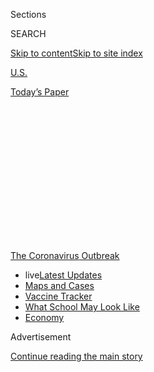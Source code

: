 <div id="app">

<div>

<div>

<div>

<div class="NYTAppHideMasthead css-1q2w90k e1suatyy0">

<div class="section css-ui9rw0 e1suatyy2">

<div class="css-eph4ug er09x8g0">

<div class="css-6n7j50">

</div>

<span class="css-1dv1kvn">Sections</span>

<div class="css-10488qs">

<span class="css-1dv1kvn">SEARCH</span>

</div>

[Skip to content](#site-content)[Skip to site
index](#site-index)

</div>

<div id="masthead-section-label" class="css-1wr3we4 eaxe0e00">

[U.S.](https://www.nytimes.com/section/us)

</div>

<div class="css-10698na e1huz5gh0">

</div>

</div>

<div id="masthead-bar-one" class="section hasLinks css-15hmgas e1csuq9d3">

<div class="css-uqyvli e1csuq9d0">

</div>

<div class="css-1uqjmks e1csuq9d1">

</div>

<div class="css-9e9ivx">

[](https://myaccount.nytimes.com/auth/login?response_type=cookie&client_id=vi)

</div>

<div class="css-1bvtpon e1csuq9d2">

[Today’s
Paper](https://www.nytimes.com/section/todayspaper)

</div>

</div>

</div>

</div>

<div data-aria-hidden="false">

<div id="site-content" data-role="main">

<div>

<div class="css-1aor85t" style="opacity:0.000000001;z-index:-1;visibility:hidden">

<div class="css-1hqnpie">

<div class="css-epjblv">

<span class="css-17xtcya">[U.S.](/section/us)</span><span class="css-x15j1o">|</span><span class="css-fwqvlz">Celebrating
Eid al-Adha Amid a
Pandemic</span>

</div>

<div class="css-k008qs">

<div class="css-1iwv8en">

<span class="css-18z7m18"></span>

<div>

</div>

</div>

<span class="css-1n6z4y">https://nyti.ms/3i21FBH</span>

<div class="css-1705lsu">

<div class="css-4xjgmj">

<div class="css-4skfbu" data-role="toolbar" data-aria-label="Social Media Share buttons, Save button, and Comments Panel with current comment count" data-testid="share-tools">

  - 
  - 
  - 
  - 
    
    <div class="css-6n7j50">
    
    </div>

  - 

</div>

</div>

</div>

</div>

</div>

</div>

<div id="NYT_TOP_BANNER_REGION" class="css-13pd83m">

<div>

<div id="styln-prism-menu-1592847958612" class="section interactive-content interactive-size-medium css-1edisqu">

<div class="css-17ih8de interactive-body">

<div id="scroll-container" class="css-1gj85ro">

[<span class="styln-title-wrap"><span class="css-1pje3qr">The
Coronavirus</span><span class="css-1pje3qr">
Outbreak</span></span>](https://www.nytimes.com/news-event/coronavirus?action=click&pgtype=Article&state=default&region=TOP_BANNER&context=storylines_menu)

  - <span class="css-kqxiym" data-emphasize="true">live</span>[Latest
    Updates](https://www.nytimes.com/2020/08/01/world/coronavirus-covid-19.html?action=click&pgtype=Article&state=default&region=TOP_BANNER&context=storylines_menu)
  - [Maps and
    Cases](https://www.nytimes.com/interactive/2020/us/coronavirus-us-cases.html?action=click&pgtype=Article&state=default&region=TOP_BANNER&context=storylines_menu)
  - [Vaccine
    Tracker](https://www.nytimes.com/interactive/2020/science/coronavirus-vaccine-tracker.html?action=click&pgtype=Article&state=default&region=TOP_BANNER&context=storylines_menu)
  - [What School May Look
    Like](https://www.nytimes.com/interactive/2020/07/29/us/schools-reopening-coronavirus.html?action=click&pgtype=Article&state=default&region=TOP_BANNER&context=storylines_menu)
  - [Economy](https://www.nytimes.com/live/2020/07/31/business/stock-market-today-coronavirus?action=click&pgtype=Article&state=default&region=TOP_BANNER&context=storylines_menu)

</div>

</div>

</div>

</div>

</div>

<div id="top-wrapper" class="css-1sy8kpn">

<div id="top-slug" class="css-l9onyx">

Advertisement

</div>

[Continue reading the main
story](#after-top)

<div class="ad top-wrapper" style="text-align:center;height:100%;display:block;min-height:250px">

<div id="top" class="place-ad" data-position="top" data-size-key="top">

</div>

</div>

<div id="after-top">

</div>

</div>

<div>

<div id="sponsor-wrapper" class="css-1hyfx7x">

<div id="sponsor-slug" class="css-19vbshk">

Supported by

</div>

[Continue reading the main
story](#after-sponsor)

<div id="sponsor" class="ad sponsor-wrapper" style="text-align:center;height:100%;display:block">

</div>

<div id="after-sponsor">

</div>

</div>

<div class="css-186x18t">

Race/Related

</div>

<div class="css-1vkm6nb ehdk2mb0">

# Celebrating Eid al-Adha Amid a Pandemic

</div>

With socially distanced gatherings now the norm, we talked to a few
people about how they planned to celebrate one of Islam’s holiest days.

<div class="css-79elbk" data-testid="photoviewer-wrapper">

<div class="css-z3e15g" data-testid="photoviewer-wrapper-hidden">

</div>

<div class="css-1a48zt4 ehw59r15" data-testid="photoviewer-children">

![<span class="css-16f3y1r e13ogyst0" data-aria-hidden="true">Ahmed
Akbar picks up ice cream from a drive-through at a mosque. Celebrations
of Eid al-Adha were different in this pandemic
year.</span><span class="css-cnj6d5 e1z0qqy90" itemprop="copyrightHolder"><span class="css-1ly73wi e1tej78p0">Credit...</span><span><span>Ali
Lapetina for The New York
Times</span></span></span>](https://static01.nyt.com/images/2020/08/01/us/01racerelated-eid/01racerelated-eid-articleLarge.jpg?quality=75&auto=webp&disable=upscale)

</div>

</div>

<div class="css-18e8msd">

<div class="css-vp77d3 epjyd6m0">

<div class="css-hus3qt ey68jwv0" data-aria-hidden="true">

[![Fahima
Haque](https://static01.nyt.com/images/2020/07/03/reader-center/author-fahima-haque/author-fahima-haque-thumbLarge.png
"Fahima Haque")](https://www.nytimes.com/by/fahima-haque)

</div>

<div class="css-1baulvz">

By [<span class="css-1baulvz last-byline" itemprop="name">Fahima
Haque</span>](https://www.nytimes.com/by/fahima-haque)

</div>

</div>

  - Aug. 1,
    2020

  - 
    
    <div class="css-4xjgmj">
    
    <div class="css-d8bdto" data-role="toolbar" data-aria-label="Social Media Share buttons, Save button, and Comments Panel with current comment count" data-testid="share-tools">
    
      - 
      - 
      - 
      - 
        
        <div class="css-6n7j50">
        
        </div>
    
      - 
    
    </div>
    
    </div>

</div>

</div>

<div class="section meteredContent css-1r7ky0e" name="articleBody" itemprop="articleBody">

<div class="css-1fanzo5 StoryBodyCompanionColumn">

<div class="css-53u6y8">

*\[Race/Related is available as a newsletter.* [*Sign up here to get it
delivered to your
inbox*](https://www.nytimes.com/newsletters/race-related)*.\]*

## Celebrating Eid al-Adha

Most countries observed Eid al-Adha on Friday, and so a belated Eid
Mubarak to all who celebrated one of the holiest days in Islam. It is
meant to remind Muslims of their faithfulness to Allah and each other,
through Zakat, one of the five pillars of the religion that focuses on
charity.

The holiday commemorates the story of the Prophet Ibrahim’s devotion to
Allah and his willingness to sacrifice his son Ismail. Allah ultimately
spared Ismail, and instead sacrificed a ram. You might know the story as
Abraham and Isaac, per the Judeo-Christian tradition. This is why Eid
al-Adha is known as the festival of sacrifice and why families slaughter
an animal — often a goat, sheep or a cow — to give to a family in need.

Eid al-Adha also comes right after Hajj, a sacred pilgrimage to Mecca
that is a mandate for Muslims who are able-bodied and can afford the
five-day trip. Usually 2.5 million Muslims make the journey. But this
year, because of the global pandemic, Saudi Arabia [said it would allow
just 1,000](https://www.nytimes.com/2020/07/30/world/middleeast/pilgrims-hajj-mecca-coronavirus-pandemic.html)
people, and all from within the
kingdom.

<div id="NYT_MAIN_CONTENT_1_REGION" class="css-9tf9ac">

<div>

<div id="styln-covid-updates-world" class="section interactive-content interactive-size-medium css-1ftcdic">

<div class="css-17ih8de interactive-body">

<div id="styln-briefing-block" data-asset-id="QXJ0aWNsZTpueXQ6Ly9hcnRpY2xlLzhiMjRmNTQ0LWVhMmUtNTlmNC1hMDZiLTM0YWI3YTlmN2E4YQ==">

<div class="briefing-block-header-section">

# [Latest Updates: Global Coronavirus Outbreak](https://www.nytimes.com/2020/08/01/world/coronavirus-covid-19.html?action=click&pgtype=Article&state=default&region=MAIN_CONTENT_1&context=storylines_live_updates)

<div class="briefing-block-ts">

Updated 2020-08-02T07:11:27.880Z

</div>

</div>

  - [The U.S. reels as July cases more than double the total of any
    other
    month.](https://www.nytimes.com/2020/08/01/world/coronavirus-covid-19.html?action=click&pgtype=Article&state=default&region=MAIN_CONTENT_1&context=storylines_live_updates#link-34047410)
  - [Top U.S. officials work to break an impasse over the federal
    jobless
    benefit.](https://www.nytimes.com/2020/08/01/world/coronavirus-covid-19.html?action=click&pgtype=Article&state=default&region=MAIN_CONTENT_1&context=storylines_live_updates#link-780ec966)
  - [Its outbreak untamed, Melbourne goes into even greater
    lockdown.](https://www.nytimes.com/2020/08/01/world/coronavirus-covid-19.html?action=click&pgtype=Article&state=default&region=MAIN_CONTENT_1&context=storylines_live_updates#link-2bc8948)

<div class="briefing-block-footer">

<div class="briefing-block-footer-meta">

[See more
updates](https://www.nytimes.com/2020/08/01/world/coronavirus-covid-19.html?action=click&pgtype=Article&state=default&region=MAIN_CONTENT_1&context=storylines_live_updates)

</div>

<div class="briefing-block-briefinglinks">

<span>More live coverage:</span>
[Markets](https://www.nytimes.com/live/2020/07/31/business/stock-market-today-coronavirus?action=click&pgtype=Article&state=default&region=MAIN_CONTENT_1&context=storylines_live_updates)

</div>

</div>

</div>

</div>

</div>

</div>

</div>

I’m celebrating — socially distanced — with my parents and one of my
sisters, who lives in the New York City borough of Queens, not far from
our parents and from where I grew up. My dad went to a socially
distanced prayer service in the morning and my mom and I prayed at home.
My mom usually makes a feast — pulao, biryani, kebabs and much more —
but made much less food this year.

</div>

</div>

<div class="css-1fanzo5 StoryBodyCompanionColumn">

<div class="css-53u6y8">

Our pared down celebration got me thinking: How else are American
Muslims observing Eid al-Adha this year? I talked to a few people across
the country about how they planned to celebrate. Here’s what they say
had to say, edited lightly for length and clarity:

**Ahmed Ali Akbar**, a journalist and host of the podcast “See
Something, Say Something,” has been in quarantine in Michigan with his
wife and his father since March.

> We’re going to pray in our house (the local mosque is open but we are
> choosing not to go), my wife, my dad and I on Zoom. We’ll probably
> take a lot of pictures. Dressing up and looking nice is definitely a
> huge part of Eid; it’s a renewal kind of thing.
> 
> We’re going to go to the drive-through — our mosque is doing barbecue
> — and pick up some food. We’re going to do a socially distanced
> picnic and do a socially distanced photo shoot. The other thing I’m
> going to cook is achar gosht (pickled meat stew) because during Eid
> al-Adha meat is a very central part, in a way.

</div>

</div>

<div class="css-79elbk" data-testid="photoviewer-wrapper">

<div class="css-z3e15g" data-testid="photoviewer-wrapper-hidden">

</div>

<div class="css-1a48zt4 ehw59r15" data-testid="photoviewer-children">

![<span class="css-16f3y1r e13ogyst0" data-aria-hidden="true">Ahmed Ali
Akbar and his wife Salimah Mohamed at their Eid al-Adha picnic in
Michigan.</span><span class="css-cnj6d5 e1z0qqy90" itemprop="copyrightHolder"><span class="css-1ly73wi e1tej78p0">Credit...</span><span>Ali
Lapetina for The New York
Times</span></span>](https://static01.nyt.com/images/2020/08/01/us/01racerelated-03/01racerelated-03-articleLarge.jpg?quality=75&auto=webp&disable=upscale)

</div>

</div>

<div class="css-1fanzo5 StoryBodyCompanionColumn">

<div class="css-53u6y8">

> Ever since my mother passed, Eid has changed its meaning. Our mother
> was responsible for a lot of the excitement and cooking. So now that’s
> fallen on me, actually. I called up my dad and I think we decided on
> achar gosht and I have some mango ice cream that I’ve been making out
> of these mangoes that we imported from Pakistan. It will be a
> restrained menu. I think when you compare to both when my mother was
> alive and when there was no quarantine, the expectations have
> simplified.
> 
> This Eid, I’m asking, can I take the spirit of generosity here and try
> to use whatever I have for good? I’m trying to figure what local
> organizations and people I can support.

**Kima Jones**, the founder of a book publicity agency committed to
literature by Black writers and writers of color, lives in Los Angeles
and will be celebrating with her two brothers who have been in
quarantine with her.

> The Eids are two of my favorite holidays. My father was Muslim, and
> growing up, my mother was Southern Baptist; she’s since converted.
> It’s really just all about the food for me. We lived in New York and
> my father would drive to New Jersey and pick up Halal sausage, bean
> pies, in bulk, because there were eight of us children. My father, my
> brothers, my older male cousins, they always slaughtered lamb, sheep,
> and once or twice, cows.
> 
> My father owned a Halal farm during his lifetime. I grew up with him
> going out and sacrificing and cleaning the designated animal. We paid
> Zakat the way that we needed to, but really it was just three or four
> days of extremely good eating. I won’t be sacrificing an animal this
> year because of Covid-19. Whenever I can’t get meat, either I can’t do
> it myself or if a family member can’t, I try to order from Honest
> Chops, a Halal meat market in Manhattan. You can actually buy an
> animal and donate it to a family and they will do the ritual for you
> and get the meat cleaned, packaged and shipped out.
> 
> This year in the pandemic, I’m going to do our Eid prayers here at the
> house. We’re going to cook five or six courses, which I know sounds
> like a lot, but I come from a big family and so I’m used to very big
> portions. We’re going to have lamb, red snapper, something with
> shrimp, a vegetable, grill some corn, make a fruit
salad.

</div>

</div>

<div class="css-79elbk" data-testid="photoviewer-wrapper">

<div class="css-z3e15g" data-testid="photoviewer-wrapper-hidden">

</div>

<div class="css-1a48zt4 ehw59r15" data-testid="photoviewer-children">

<div class="css-1xdhyk6 erfvjey0">

<span class="css-1ly73wi e1tej78p0">Image</span>

<div class="css-zjzyr8">

<div data-testid="lazyimage-container" style="height:531.6666666666667px">

</div>

</div>

</div>

<span class="css-16f3y1r e13ogyst0" data-aria-hidden="true">Like many
Muslims across America, Ms. Jones planned to celebrate Eid al-Adha at
home. She prepared several dishes for her and her two
brothers.</span><span class="css-cnj6d5 e1z0qqy90" itemprop="copyrightHolder"><span class="css-1ly73wi e1tej78p0">Credit...</span><span>Philip
Cheung for The New York Times</span></span>

</div>

</div>

<div class="css-1fanzo5 StoryBodyCompanionColumn">

<div class="css-53u6y8">

> There are two major ways that I try to look at time, and I measure it
> for my birthday to my birthday, like it’s my own personal calendar
> year, but I also measure progress, Eid to Eid, Ramadan to Ramadan. In
> addition to having material resolutions, to-do lists or goals, I also
> have my spiritual resolutions and I want to make sure that I’m
> checking in with myself each Ramadan, whether that is to learn a new
> Surah, whether that is to finally memorize the 99 names of Allah,
> whatever the thing is.
> 
> Eid al-Adha also specifically makes me think, what is my divine
> assignment? What have I been asked to do? Am I doing it? Am I doing it
> in a way that’s a reflection of what’s the best for me, what’s best
> for the people that I serve? It really makes me sit with myself,
> course correct and be self-aware. The story of Ibrahim is forcing us
> to check in with ourselves, and the quarantine is forcing us to check
> in with ourselves, our friends, our family more often.

**Shahana Hanif**, is running for a seat on the New York City Council to
represent District 39 in Brooklyn. She lives with her parents in the
Kensington neighborhood of Brooklyn.

> Kensington is quite festive because it’s one of the largest
> Bangladeshi-Muslim enclaves in our city. The circumstances of
> celebration during this moment are hard because of not being able to
> be as mobile as I’d want to be. Having been born and raised in the
> diaspora, we’ve built traditions that are rooted in going away or
> traveling about and taking on the outdoors. But I don’t think that
> component will be gone, like one thing that we do always is go to our
> local hookah spot and that’s still on the agenda. They have outdoor
> hookah, and so we’re continuing that.
> 
> Eid is very low key in my household. For my family, it’s making sure
> that family back home (in Bangladesh) have what they need to celebrate
> and making sure that the financial contributions are met in both of my
> parents’ hometowns.

</div>

</div>

<div>

</div>

<div class="css-1fanzo5 StoryBodyCompanionColumn">

<div class="css-53u6y8">

### **Invite your friends.**

Invite someone to subscribe to the
[Race/Related](https://www.nytimes.com/newsletters/race-related?te=1&nl=race-related&emc=edit_rr_20190628)
newsletter. Or email your thoughts and suggestions to
racerelated@nytimes.com.

### **Want more Race/Related?**

[Follow us on Instagram](http://instagram.com/racerelatednyt), where we
continue the conversation about race through visuals.

</div>

</div>

</div>

<div>

</div>

<div>

</div>

<div>

</div>

<div>

<div id="bottom-wrapper" class="css-1ede5it">

<div id="bottom-slug" class="css-l9onyx">

Advertisement

</div>

[Continue reading the main
story](#after-bottom)

<div id="bottom" class="ad bottom-wrapper" style="text-align:center;height:100%;display:block;min-height:90px">

</div>

<div id="after-bottom">

</div>

</div>

</div>

</div>

</div>

## Site Index

<div>

</div>

## Site Information Navigation

  - [© <span>2020</span> <span>The New York Times
    Company</span>](https://help.nytimes.com/hc/en-us/articles/115014792127-Copyright-notice)

<!-- end list -->

  - [NYTCo](https://www.nytco.com/)
  - [Contact
    Us](https://help.nytimes.com/hc/en-us/articles/115015385887-Contact-Us)
  - [Work with us](https://www.nytco.com/careers/)
  - [Advertise](https://nytmediakit.com/)
  - [T Brand Studio](http://www.tbrandstudio.com/)
  - [Your Ad
    Choices](https://www.nytimes.com/privacy/cookie-policy#how-do-i-manage-trackers)
  - [Privacy](https://www.nytimes.com/privacy)
  - [Terms of
    Service](https://help.nytimes.com/hc/en-us/articles/115014893428-Terms-of-service)
  - [Terms of
    Sale](https://help.nytimes.com/hc/en-us/articles/115014893968-Terms-of-sale)
  - [Site
    Map](https://spiderbites.nytimes.com)
  - [Help](https://help.nytimes.com/hc/en-us)
  - [Subscriptions](https://www.nytimes.com/subscription?campaignId=37WXW)

</div>

</div>

</div>

</div>
